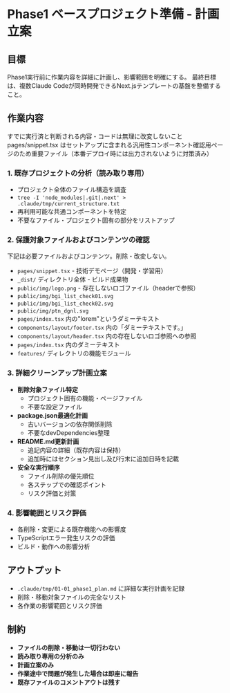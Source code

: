 # Phase1 ベースプロジェクト準備 - 計画立案

## 目標
Phase1実行前に作業内容を詳細に計画し、影響範囲を明確にする。
最終目標は、複数Claude Codeが同時開発できるNext.jsテンプレートの基盤を整備すること。


## 作業内容
すでに実行済と判断される内容・コードは無理に改変しないこと
pages/snippet.tsx はセットアップに含まれる汎用性コンポーネント確認用ページのため重要ファイル（本番デプロイ時には出力されないように対策済み）



### 1. 既存プロジェクトの分析（読み取り専用）
- プロジェクト全体のファイル構造を調査
- `tree -I 'node_modules|.git|.next' > .claude/tmp/current_structure.txt`
- 再利用可能な共通コンポーネントを特定
- 不要なファイル・プロジェクト固有の部分をリストアップ

### 2. 保護対象ファイルおよびコンテンツの確認
下記は必要ファイルおよびコンテンツ。削除・改変しない。
- `pages/snippet.tsx` - 技術デモページ（開発・学習用）
- `_dist/` ディレクトリ全体 - ビルド成果物
- `public/img/logo.png` - 存在しないロゴファイル（headerで参照）
- `public/img/bgi_list_check01.svg`
- `public/img/bgi_list_check02.svg`
- `public/img/ptn_dgnl.svg`
- `pages/index.tsx` 内の"lorem"というダミーテキスト
- `components/layout/footer.tsx` 内の「ダミーテキストです。」
- `components/layout/header.tsx` 内の存在しないロゴ参照への参照
- `pages/index.tsx` 内のダミーテキスト
- `features/` ディレクトリの機能モジュール


### 3. 詳細クリーンアップ計画立案
- **削除対象ファイル特定**
  - プロジェクト固有の機能・ページファイル
  - 不要な設定ファイル
- **package.json最適化計画**
  - 古いバージョンの依存関係削除
  - 不要なdevDependencies整理
- **README.md更新計画**
  - 追記内容の詳細（既存内容は保持）
  - 追加時にはセクション見出し及び行末に追加日時を記載
- **安全な実行順序**
  - ファイル削除の優先順位
  - 各ステップでの確認ポイント
  - リスク評価と対策

### 4. 影響範囲とリスク評価
- 各削除・変更による既存機能への影響度
- TypeScriptエラー発生リスクの評価
- ビルド・動作への影響分析

## アウトプット
- `.claude/tmp/01-01_phase1_plan.md` に詳細な実行計画を記録
- 削除・移動対象ファイルの完全なリスト
- 各作業の影響範囲とリスク評価

## 制約
- **ファイルの削除・移動は一切行わない**
- **読み取り専用の分析のみ**
- **計画立案のみ**
- **作業途中で問題が発生した場合は即座に報告**
- **既存ファイルのコメントアウトは残す**
